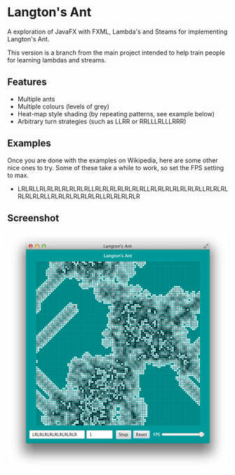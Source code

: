 Langton's Ant
=============

A exploration of JavaFX with FXML, Lambda's and Steams for implementing
Langton's Ant.

This version is a branch from the main project intended to help train
people for learning lambdas and streams.

Features
--------

* Multiple ants
* Multiple colours (levels of grey)
* Heat-map style shading (by repeating patterns, see example below)
* Arbitrary turn strategies (such as LLRR or RRLLLRLLLRRR)

Examples
--------

Once you are done with the examples on Wikipedia, here are some other nice
ones to try. Some of these take a while to work, so set the FPS setting to max.

 * LRLRLLRLRLRLRLRLRLRLLRLRLRLRLRLRLRLLRLRLRLRLRLRLRLLRLRLRLRLRLRLRLLRLRLRLRLRLRLRLLRLRLRLRLR

Screenshot
----------

![Screenshot with repeated Langton's Ant pattern](.github/screenshot.png?raw=true "Example")
